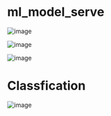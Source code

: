 # ml_model_serve


![image](https://user-images.githubusercontent.com/5849522/185427018-0e004122-5064-4398-9090-e5fde391b60b.png)



![image](https://user-images.githubusercontent.com/5849522/185473360-c1cb72e0-fe53-4a8c-a047-4d9e1080b953.png)



![image](https://user-images.githubusercontent.com/5849522/185473266-f56c9926-7c76-4f38-81c8-2b7995374a16.png)



# Classfication
![image](https://user-images.githubusercontent.com/5849522/185473085-7780c886-f8ca-4208-ad2a-0f6465887d2b.png)



